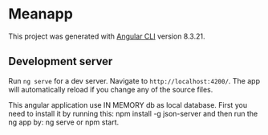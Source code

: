 # Meanapp

This project was generated with [Angular CLI](https://github.com/angular/angular-cli) version 8.3.21.

## Development server

Run `ng serve` for a dev server. Navigate to `http://localhost:4200/`. The app will automatically reload if you change any of the source files.

This angular application use IN MEMORY db as local database. First you need to install it by running this: npm install -g json-server and then run the ng app by: ng serve or npm start.



